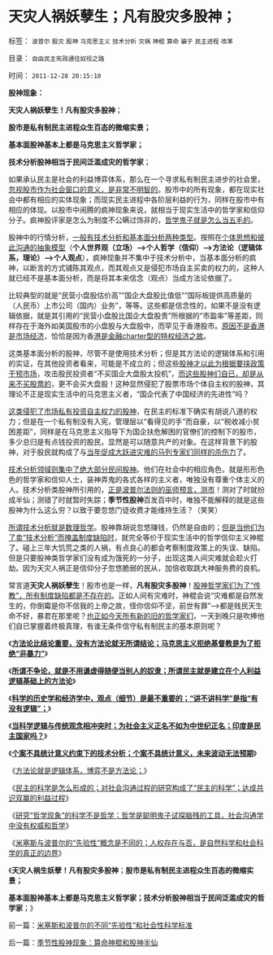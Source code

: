 # 天灾人祸妖孽生；凡有股灾多股神；

标签： `波普尔` `股灾` `股神` `马克思主义` `技术分析` `灾祸` `神棍` `算命` `骗子` `民主进程` `改革` 

目录： `自由民主宪政通往奴役之路`

时间： `2011-12-28 20:15:10`

**股神现象：**

**天灾人祸妖孽生！凡有股灾多股神**；

**股市是私有制民主进程众生百态的微缩实景；**

**基本面股神基本上都是马克思主义哲学家；**

**技术分析股神相当于民间泛滥成灾的哲学家**；

如果承认民主是社会的利益博弈体系，那么在一个寻求私有制民主进步的社会里，[忽视股市作为社会窗口的意义，是非常不明智的](../../../2011/12/27/个案不具统计意义约束下的技术分析，未来波动无法预期.md)。股市中的所有现象，都在现实社会中都有相应的实体现象；而现实民主进程中各阶层利益的行为，同样在股市中有相应的体现。以股市中闹腾的疯神现象来说，就相当于现实生活中的哲学家和信仰分子。疯神股评家是怎么为制度不公瞒过饰非的，[哲学鬼子就是怎么当五毛的](../../../2009/8/24/五毛凶猛谁敢为市场公平说话？.md)。

股神中的行情分析，[一般有技术分析和基本面分析两种类型](../../../2011/5/27/从行情分析理解经济学“主流”.md)。按照在[个体思想和彼此沟通的抽象模型](../../../2011/3/5/（利益沟通学＝敌我识别学）HOWTO.md)（**个人世界观（立场）——>个人哲学（信仰）——>方法论（逻辑体系，理论）——>个人观点**），疯神现象并不集中于技术分析中，当基本面分析的疯神，以断言的方式铺陈其观点，而其观点又是侵犯市场自主买卖的权力的，这种人就已经不是基本面分析，而是将其本来信念（观点）当成方法论依据了。

比较典型的就是“民营小盘股估价高”“国企大盘股比值低”“国际板提供高质量的（人民币）上市公司（国内）业务”，等等。这些都是信念性的，如果不是没有逻辑依据，就是其引用的“民营小盘股比国企大盘股贵”所根据的“市盈率”等差距，同样存在于海外如美国股市的小盘股与大盘股中，而罕见于香港股市。[原因不是香港是市场经济](../../../2011/12/16/废除向香港倾斜的“谷物法”，大陆居民将大大富裕.md)，恰恰是因为香[港是金融charter型的特权经济之故](../../../2010/5/20/泰国动乱原因他信均贫富的多数人暴政.md)。

这类基本面分析的股神，尽管不是使用技术分析；但是其方法论的逻辑体系和引用的实证，在其他投资者看来，可能是不成立的；但这些[股神才以此为根据要挟政策干预市场](../../../2009/8/24/先富起来的五毛义工慈善活动.md)，攻击股民投资者“不买国企大盘股太投机”，[而这些股神们自已，却是从来不买股票的](../../../2011/12/22/经济学让您明白股神唱空唱多背后的玄妙.md)，更不会买大盘股！这种显然侵犯了股票市场个体自主权的股神，其理论不正是现实生活中的马克思主义者，“国企代表了中国经济的先进性”吗？

[这类侵犯了市场私有投资自主权力的股神](../../../2011/11/2/唱空唱多不要唱“管理层管涨管跌”.md)，在民主的标准下确实有胡说八道的权力；但是在一个私有制没有入宪，管理层以“看得见的手”而自豪，以“税收减小贫困差距”，同样是在马克思主义指导下为国企扶危解困的官僚们的控制下的股市，多少总归是有点钱投资的股民，显然是可以随意共产的对象。在这样背景下的股神，对于股民就构成了与[当年促成大跃进灾难的马列专家们同样的杀伤力](../../../2009/7/5/历史责任归咎于毛主席是不公正的.md)了。

[技术分析领域则集中了绝大部分民间股神](../../../2011/12/16/在毒气室里夸耀屏气功夫的资深股神.md)。他们在社会中的相应角色，就是形形色色的哲学家和信仰人士，装神弄鬼的各式各样的主义者，唯独没有尊重个体主义的人。技术分析类股神所引用的，[正是波普尔法则的巫师预言，测市](../../../2011/7/8/股神骂股民（命中机率＝亏损概率）；.md)！测对了时就扮成半仙；测错了时就暂时失踪；**季节性股神**百发百中时，唯独不能解释的就是这些股神为什么这么穷？以致于要忽悠门徒收费才能维持生活？（笑笑）

[所谓技术分析就是数理哲学](../../../2011/5/26/技术分析的参考价值取决于实证内容.md)。股神靠胡说忽悠赚钱，仍然是自由的；[但是当他们为了卖“技术分析”而掩盖制度缺陷时](../../../2011/12/19/道德股神“唱衰股民”为虎作伥掩盖了政策釜底抽薪.md)，就完全等价于现实生活中的哲学信仰主义神棍了。碰上三年大饥荒之类的人祸，有点良心的都会考察制度政策上的失误、缺陷。但是只要股神类哲学家们没有成为饿死的一分子，出现这类人间灾难就会趁火打劫。因为天灾人祸正是信仰分子忽悠脆弱的民从，加倍收取跳大神服务费的良机。

常言道**天灾人祸妖孽生**！股市也是一样，**凡有股灾多股神**！[股神哲学家们为了“传教”，所有制度缺陷都是不存在的](../../../2010/6/24/中国哲学家泛滥成灾的原因.md)。正如人间有灾难时，神棍会说“灾难都是自然发生的，你倒霉是你不信我的上帝之故，怪你信仰不坚，前世有罪”——>都是贱民天生命不好，暴君在那里呢？[也正如今天所有新的旧的哲学家们](../../../2010/7/29/诡辩术是傻逼“怀才不遇”的“技术”.md)，一天到晚只是吹捧他们自已掌握着终极真理，有谁无条件信守私有制民主的基本原则呢？

《[**方法论比结论重要，没有方法论就无所谓结论；马克思主义拒绝基督教是为了拒绝“非暴力”**](../../../2011/12/27/方法论比结论重要，没有方法论就无所谓观点.md)》

《[**所谓不争论，就是不用谦虚得随便当别人的奴隶；所谓民主就是建立在个人利益逻辑基础上的方法论**](../../../2011/12/27/不用谦虚得随便当别人的奴隶.md)》

《[**科学的历史学和经济学中，观点（细节）是最不重要的；“讲不讲科学”是指“有没有逻辑”；**](../../../2011/12/27/不用谦虚得随便当别人的奴隶.md)》

《[**当科学逻辑与传统观念相冲突时；为社会主义正名不如为中世纪正名；印度是民主国家吗？**](../../../2011/12/27/当科学与传统观念冲突；为社会主义正名,和印度的民主.md)》

《[**个案不具统计意义约束下的技术分析；个案不具统计意义，未来波动无法预期**](../../../2011/12/27/个案不具统计意义约束下的技术分析，未来波动无法预期.md)》

《[方法论就是逻辑体系，博弈不是方法论；](../../../2011/12/27/方法论就是逻辑体系，博弈不是方法论.md)》

《[民主的科学是怎么形成的；对社会沟通过程的研究构成了“民主的科学”；达成共识双赢的利益过程](../../../2011/12/28/民主的科学是怎么形成的.md)》

《[研究“哲学现象”的科学不是哲学；哲学是聪明鬼子试探脑残的工具，社会沟通学中没有权威和哲学](../../../2011/12/28/研究“哲学现象”的科学不是哲学.md)》

《[米塞斯与波普尔的“先验性”概念是不同的；人权存在与否，是自然科学和社会科学的真正的边界](../../../2011/12/28/米塞斯和波普尔的不同“先验性”和社会性科学标准.md)》

《**天灾人祸生妖孽！凡有股灾多股神**；**股市是私有制民主进程众生百态的微缩实景；**

**基本面股神基本上都是马克思主义哲学家；技术分析股神相当于民间泛滥成灾的哲学家**；》



前一篇：[米塞斯和波普尔的不同“先验性”和社会性科学标准](../../../2011/12/28/米塞斯和波普尔的不同“先验性”和社会性科学标准.md)

后一篇：[季节性股神现象：算命神棍和股神半仙](../../../2011/12/28/季节性股神现象：算命神棍和股神半仙.md)